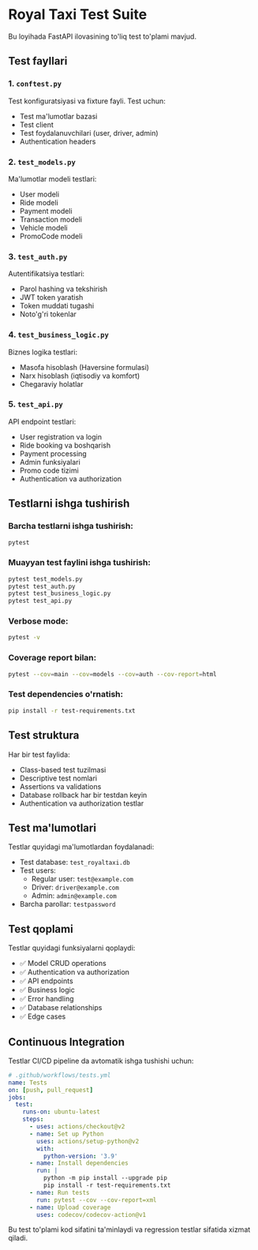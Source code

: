 # Royal Taxi Test Suite

Bu loyihada FastAPI ilovasining to'liq test to'plami mavjud.

## Test fayllari

### 1. `conftest.py`
Test konfiguratsiyasi va fixture fayli. Test uchun:
- Test ma'lumotlar bazasi
- Test client
- Test foydalanuvchilari (user, driver, admin)
- Authentication headers

### 2. `test_models.py`
Ma'lumotlar modeli testlari:
- User modeli
- Ride modeli
- Payment modeli
- Transaction modeli
- Vehicle modeli
- PromoCode modeli

### 3. `test_auth.py`
Autentifikatsiya testlari:
- Parol hashing va tekshirish
- JWT token yaratish
- Token muddati tugashi
- Noto'g'ri tokenlar

### 4. `test_business_logic.py`
Biznes logika testlari:
- Masofa hisoblash (Haversine formulasi)
- Narx hisoblash (iqtisodiy va komfort)
- Chegaraviy holatlar

### 5. `test_api.py`
API endpoint testlari:
- User registration va login
- Ride booking va boshqarish
- Payment processing
- Admin funksiyalari
- Promo code tizimi
- Authentication va authorization

## Testlarni ishga tushirish

### Barcha testlarni ishga tushirish:
```bash
pytest
```

### Muayyan test faylini ishga tushirish:
```bash
pytest test_models.py
pytest test_auth.py
pytest test_business_logic.py
pytest test_api.py
```

### Verbose mode:
```bash
pytest -v
```

### Coverage report bilan:
```bash
pytest --cov=main --cov=models --cov=auth --cov-report=html
```

### Test dependencies o'rnatish:
```bash
pip install -r test-requirements.txt
```

## Test struktura

Har bir test faylida:
- Class-based test tuzilmasi
- Descriptive test nomlari
- Assertions va validations
- Database rollback har bir testdan keyin
- Authentication va authorization testlar

## Test ma'lumotlari

Testlar quyidagi ma'lumotlardan foydalanadi:
- Test database: `test_royaltaxi.db`
- Test users:
  - Regular user: `test@example.com`
  - Driver: `driver@example.com`
  - Admin: `admin@example.com`
- Barcha parollar: `testpassword`

## Test qoplami

Testlar quyidagi funksiyalarni qoplaydi:
- ✅ Model CRUD operations
- ✅ Authentication va authorization
- ✅ API endpoints
- ✅ Business logic
- ✅ Error handling
- ✅ Database relationships
- ✅ Edge cases

## Continuous Integration

Testlar CI/CD pipeline da avtomatik ishga tushishi uchun:
```yaml
# .github/workflows/tests.yml
name: Tests
on: [push, pull_request]
jobs:
  test:
    runs-on: ubuntu-latest
    steps:
      - uses: actions/checkout@v2
      - name: Set up Python
        uses: actions/setup-python@v2
        with:
          python-version: '3.9'
      - name: Install dependencies
        run: |
          python -m pip install --upgrade pip
          pip install -r test-requirements.txt
      - name: Run tests
        run: pytest --cov --cov-report=xml
      - name: Upload coverage
        uses: codecov/codecov-action@v1
```

Bu test to'plami kod sifatini ta'minlaydi va regression testlar sifatida xizmat qiladi.
